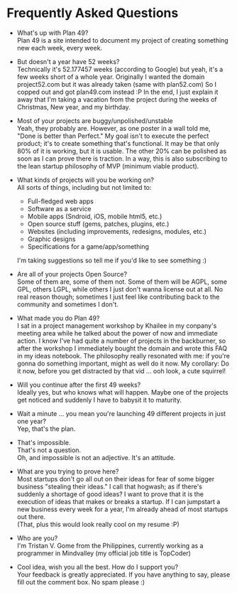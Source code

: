 # Frequently Asked Questions

* What's up with Plan 49?  
  Plan 49 is a site intended to document my project of creating something new each week, every week.

* But doesn't a year have 52 weeks?  
  Technically it's 52.177457 weeks (according to Google) but yeah, it's a few weeks short of a whole year. Originally I wanted the domain project52.com but it was already taken (same with plan52.com) So I copped out and got plan49.com instead :P In the end, I just explain it away that I'm taking a vacation from the project during the weeks of Christmas, New year, and my birthday.

* Most of your projects are buggy/unpolished/unstable  
  Yeah, they probably are. However, as one poster in a wall told me, "Done is better than Perfect." My goal isn't to execute the perfect product; it's to create something that's functional. It may be that only 80% of it is working, but it is usable. The other 20% can be polished as soon as I can prove there is traction. In a way, this is also subscribing to the lean startup philosophy of MVP (minimum viable product).

* What kinds of projects will you be working on?  
  All sorts of things, including but not limited to:

  - Full-fledged web apps
  - Software as a service
  - Mobile apps (Sndroid, iOS, mobile html5, etc.)
  - Open source stuff (gems, patches, plugins, etc.)
  - Websites (including improvements, redesigns, modules, etc.)
  - Graphic designs
  - Specifications for a game/app/something

  I'm taking suggestions so tell me if you'd like to see something :)

* Are all of your projects Open Source?  
  Some of them are, some of them not. Some of them will be AGPL, some GPL, others LGPL, while others I just don't wanna license out at all. No real reason though; sometimes I just feel like contributing back to the community and sometimes I don't.

* What made you do Plan 49?  
  I sat in a project management workshop by Khailee in my conpany's meeting area while he talked about the power of now and immediate action. I know I've had quite a number of projects in the backburner, so after the workshop I immediately bought the domain and wrote this FAQ in my ideas notebook. The philosophy really resonated with me: if you're gonna do something important, might as well do it now. My corollary: Do it now, before you get distracted by that vid ... ooh look, a cute squirrel!

* Will you continue after the first 49 weeks?  
  Ideally yes, but who knows what will happen. Maybe one of the projects get noticed and suddenly I have to babysit it to maturity.

* Wait a minute ... you mean you're launching 49 different projects in just one year?  
  Yep, that's the plan.

* That's impossible.  
  That's not a question.  
  Oh, and impossible is not an adjective. It's an attitude.

* What are you trying to prove here?  
  Most startups don't go all out on their ideas for fear of some bigger business "stealing their ideas." I call that hogwash; as if there's suddenly a shortage of good ideas? I want to prove that it is the execution of ideas that makes or breaks a startup. If I can jumpstart a new business every week for a year, I'm already ahead of most startups out there.  
  (That, plus this would look really cool on my resume :P)

* Who are you?  
  I'm Tristan V. Gome from the Philippines, currently working as a programmer in Mindvalley (my official job title is TopCoder)

* Cool idea, wish you all the best. How do I support you?  
  Your feedback is greatly appreciated. If you have anything to say, please fill out the comment box. No spam please :)